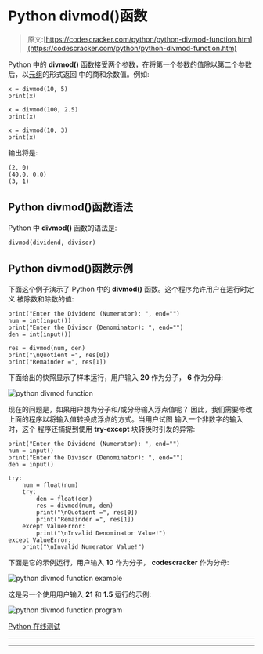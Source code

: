 # Python divmod()函数

> 原文:[https://codescracker.com/python/python-divmod-function.htm](https://codescracker.com/python/python-divmod-function.htm)

Python 中的 **divmod()** 函数接受两个参数，在将第一个参数的值除以第二个参数后，以[元组](/python/python-tuples.htm)的形式返回 中的商和余数值。例如:

```
x = divmod(10, 5)
print(x)

x = divmod(100, 2.5)
print(x)

x = divmod(10, 3)
print(x)
```

输出将是:

```
(2, 0)
(40.0, 0.0)
(3, 1)
```

## Python divmod()函数语法

Python 中 **divmod()** 函数的语法是:

```
divmod(dividend, divisor)
```

## Python divmod()函数示例

下面这个例子演示了 Python 中的 **divmod()** 函数。这个程序允许用户在运行时定义 被除数和除数的值:

```
print("Enter the Dividend (Numerator): ", end="")
num = int(input())
print("Enter the Divisor (Denominator): ", end="")
den = int(input())

res = divmod(num, den)
print("\nQuotient =", res[0])
print("Remainder =", res[1])
```

下面给出的快照显示了样本运行，用户输入 **20** 作为分子， **6** 作为分母:

![python divmod function](../Images/6076cc684ffdecfc872b55c503674099.png)

现在的问题是，如果用户想为分子和/或分母输入浮点值呢？
因此，我们需要修改上面的程序以将输入值转换成浮点的方式。当用户试图 输入一个非数字的输入时，这个 程序还捕捉到使用 **try-except** 块转换时引发的异常:

```
print("Enter the Dividend (Numerator): ", end="")
num = input()
print("Enter the Divisor (Denominator): ", end="")
den = input()

try:
    num = float(num)
    try:
        den = float(den)
        res = divmod(num, den)
        print("\nQuotient =", res[0])
        print("Remainder =", res[1])
    except ValueError:
        print("\nInvalid Denominator Value!")
except ValueError:
    print("\nInvalid Numerator Value!")
```

下面是它的示例运行，用户输入 **10** 作为分子， **codescracker** 作为分母:

![python divmod function example](../Images/1256d12bb15aae9c10c34f4f1b4f6d8a.png)

这是另一个使用用户输入 **21** 和 **1.5** 运行的示例:

![python divmod function program](../Images/bdc2b37d5edbff8f89aa35c74ee9dcdb.png)

[Python 在线测试](/exam/showtest.php?subid=10)

* * *

* * *